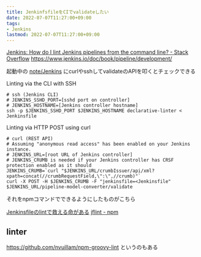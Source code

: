 ```yaml
---
title: JenkinfsfileをCIでvalidateしたい
date: 2022-07-07T11:27:00+09:00
tags:
- Jenkins
lastmod: 2022-07-07T11:27:00+09:00
---
```


[Jenkins: How do I lint Jenkins pipelines from the command line? - Stack Overflow](https://stackoverflow.com/questions/44703012/jenkins-how-do-i-lint-jenkins-pipelines-from-the-command-line)
https://www.jenkins.io/doc/book/pipeline/development/

起動中の [note/Jenkins](Jenkins.md) にcurlやsshしてvalidateのAPIを叩くとチェックできる

Linting via the CLI with SSH

````shell
# ssh (Jenkins CLI)
# JENKINS_SSHD_PORT=[sshd port on controller]
# JENKINS_HOSTNAME=[Jenkins controller hostname]
ssh -p $JENKINS_SSHD_PORT $JENKINS_HOSTNAME declarative-linter < Jenkinsfile
````

Linting via HTTP POST using curl

````shell
# curl (REST API)
# Assuming "anonymous read access" has been enabled on your Jenkins instance.
# JENKINS_URL=[root URL of Jenkins controller]
# JENKINS_CRUMB is needed if your Jenkins controller has CRSF protection enabled as it should
JENKINS_CRUMB=`curl "$JENKINS_URL/crumbIssuer/api/xml?xpath=concat(//crumbRequestField,\":\",//crumb)"`
curl -X POST -H $JENKINS_CRUMB -F "jenkinsfile=<Jenkinsfile" $JENKINS_URL/pipeline-model-converter/validate
````

それをnpmコマンドでできるようにしたものがこちら

[Jenkinsfileのlintで救える命がある](https://www.slideshare.net/miyajan/jenkinsfilelint)
[jflint - npm](https://www.npmjs.com/package/jflint)

## linter

https://github.com/nvuillam/npm-groovy-lint というのもある
